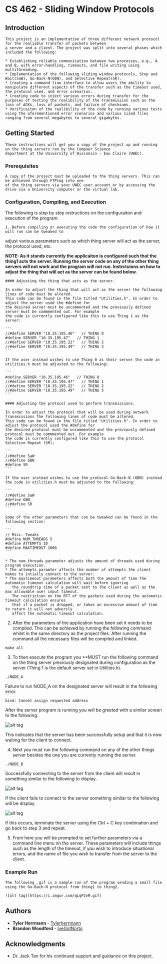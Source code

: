 # CS 462 - Sliding Window Protocols

## Introduction
	This project is an implementation of three different network protocol for the realiable transfer of packets between
	a server and a client. The project was split into several phases which included the following:

	* Establishing reliable communication between two processes, e.g., A and B, with error-handling, timeouts, and file writing using multithreading.
	* Implementation of the following sliding window protocols, Stop and Wait(SaW), Go-Back-N(GBN), and Selective Repeat(SR).
	* Creating a command line interface to allow users the ability to manipulate different aspects of the transfer such as the timeout used, the protocol used, and error scenarios.
	* Creating code to inject various errors during transfer for the purposes of testing the realibility of the transmission such as the loss of ACKs, loss of packets, and failure of checksums.
	* Verificaiton of the realibility of the code by running various tests using the aforementioned error scenarios and various sized files ranging from several megabytes to several gigabytes.

## Getting Started

	These instructions will get you a copy of the project up and running on the thing servers ran by the Compuer Science
	department at the University of Wisconsin - Eau Claire (UWEC). 

### Prerequisites

	A copy of the project must be uploaded to the thing servers. This can be achieved through FTPing into one
	of the thing servers via your UWEC user account or by accessing the drive via a University computer or the virtual lab.

### Configuration, Compiling, and Execution

The following is step by step instructions on the configuraiton and execution of the program. 

	1. Before compiling or executing the code the configuration of how it will run can be tweaked to
   adjust various parameters such as which thing server will act as the server, the protocol used, etc.
   
   **NOTE: As it stands currently the applicaiton is configured such that the thing1 acts the server. Running
           the server code on any of the other thing servers will not work and the program will not run. Instrctuions
		   on how to adjust the thing that will act as the server can be found below.**
		   
	#### Adjusting the thing that acts as the server.
	
	In order to adjust the thing that will act as the server the following lines of code must be altered.
	This code can be found in the file titled "Utilities.h". In order to adjust the server used the #define for 
	the desired server must be uncommented and the previously defined server must be commmented out. For example 
	the code is currently configured like this to use Thing 1 as the server:
	
	```
	//#define SERVER "10.35.195.46"   // THING 0
	#define SERVER "10.35.195.47"   // THING 1
	//#define SERVER "10.35.195.22"   // THING 2
	//#define SERVER "10.35.195.49"   // THING 3
	```
	
	If the user instead wishes to use Thing 0 as their server the code in utilities.h must be adjusted to the following:
	
	```
	#define SERVER "10.35.195.46"   // THING 0
	//#define SERVER "10.35.195.47"   // THING 1
	//#define SERVER "10.35.195.22"   // THING 2
	//#define SERVER "10.35.195.49"   // THING 3
	```
	
	#### Adjusting the protocol used to perform transmissions.
	
	In order to adjust the protocol that will be used during network transmissions the following lines of code must be altered.
	This code can be found in the file titled "Utilities.h". In order to adjust the protocol used the #define for 
	the desired protocol must be uncommented and the previously defined protocol must be commmented out. For example 
	the code is currently configured like this to use the protocol Selective Repeat (SR):
	
	```
	//#define SaW
	//#define GBN
	#define SR
	```
	
	If the user instead wishes to use the protocol Go-Back-N (GBN) instead the code in utilities.h must be adjusted to the following:
	
	```
	//#define SaW
	#define GBN
	//#define SR
	```
	
	Some of the other parameters that can be tweaked can be found in the following section:
	
	```
	// Misc. Tweaks
	#define NUM_THREADS 5
	#define ATTEMPTS 10
	#define MAXTIMEOUT 1000
	```
	
	* The num_threads parameter adjusts the amount of threads used during program execution.
	* The attempts paramter affects the number of attempts the client makes to intially connect to the server.
	* The maxtimeout parameters affects both the amount of time the automatic timeout calculation will wait before ignoring
	   the roundtrip time of a packet sent to the client as well as the max allowable user input timeout. 
	   The restriction on the RTT of the packets used during the automatic timeout calculation ensures 
	   that if a packet is dropped, or takes an excessive amount of time to return it will not adversly 
	   affect the automatic timeout calculation.
	
   2. After the parameters of the application have been set it needs to be compiled. 
   This can be achieved by running the following command whilst in the same directory 
   as the project files. After running the command all the necessary files will be compiled and linked.
   
   ```
   make all
   ```
   
   3. To then execute the program you **MUST run the following command on the thing server previously designated during
   configuration as the server (Thing 1 is the default server set in Utilities.h).
   
   ```
   ./NODE_A
   ```
   
   Failure to run NODE_A on the designated server will result in the following error.
   
   ```
   bind: Cannot assign requested address
   ```
   
   After the server program is running you will be greeted with a similar screen to the following.
   
   ![alt tag](https://i.imgur.com/nMQIVa3.png)
   
   This indicates that the server has been successfully setup and that it is now waiting for the client to connect.
   
   4. Next you must run the following command on any of the other things server besides the one you are currently 
   running the server.
   
   ```
   ./NODE_B
   ```
   
   Successfully connecting to the server from the client will result in something similar to the following to display.
   
   ![alt tag](https://i.imgur.com/G1IG8Ws.png)
   
   If the client fails to connect to the server something similar to the following will be display.
   
   ![alt tag](https://i.imgur.com/vwQcaxb.png)
   
   If this occurs, terminate the server using the Ctrl + C key combination and go back to step 3 and repeat.
   
   5. From here you will be prompted to set further parameters via a command line menu on the server. These parameters 
   will include things such as the length of the timeout, if you wish to introduce situational errors, and the name of 
   file you wish to transfer from the server to the client.


### Example Run

	The following .gif is a sample run of the program sending a small file using the Go-Back-N protocol from thing1 to thing2.

	![alt tag](https://i.imgur.com/qLqP2vM.gif)

## Authors

* **Tyler Herrmann**   - [Tylerherrmann](https://github.com/Tylerherrmann)
* **Brandon Woodford** - [IveGotNorto](https://github.com/IveGotNorto)

## Acknowledgments

* Dr. Jack Tan for his continued support and guidance on this project.

